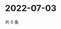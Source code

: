 # 2022-07-03

共 0 条

<!-- BEGIN WEIBO -->
<!-- 最后更新时间 Sun Jul 03 2022 09:46:19 GMT+0800 (China Standard Time) -->

<!-- END WEIBO -->
